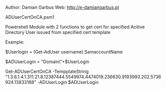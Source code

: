 
Author: Damian Garbus
Web: http://e-damiangarbus.pl

ADUserCertOnCA.psm1

Powershell Module with 2 functions to get cert for specified Acitive Directory User issued from specified cert template


Example:

$Userlogin = (Get-AdUser username).SamaccountName

$ADUserLogin = "Domain\"+$UserLogin

Get-ADUserCertOnCA -TempplateString "1.3.6.1.4.1.311.21.8.12387444.5549974.4474019.236630.9193993.202.5736924.13833188" -ADUserLogin $ADUserLogin 
